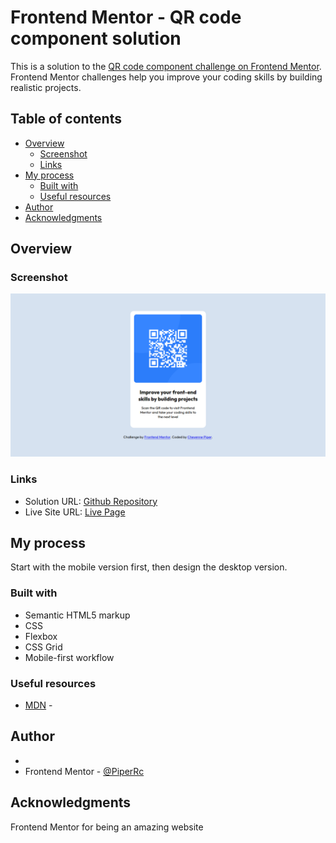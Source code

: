 # Frontend Mentor - QR code component solution

This is a solution to the [QR code component challenge on Frontend Mentor](https://www.frontendmentor.io/challenges/qr-code-component-iux_sIO_H). Frontend Mentor challenges help you improve your coding skills by building realistic projects. 

## Table of contents

- [Overview](#overview)
  - [Screenshot](#screenshot)
  - [Links](#links)
- [My process](#my-process)
  - [Built with](#built-with)
  - [Useful resources](#useful-resources)
- [Author](#author)
- [Acknowledgments](#acknowledgments)


## Overview

### Screenshot

![Screenshot](https://github.com/PiperRc/QR-CODE-DESIGN/blob/main/screenshots/screenshot.png?raw=true)

### Links

- Solution URL: [Github Repository](https://github.com/PiperRc/QR-CODE-DESIGN)
- Live Site URL: [Live Page](https://piperrc.github.io/QR-CODE-DESIGN/)

## My process

Start with the mobile version first, then design the desktop version.
### Built with

- Semantic HTML5 markup
- CSS
- Flexbox
- CSS Grid
- Mobile-first workflow




### Useful resources

- [MDN](https://developer.mozilla.org/en-US/) -
## Author

- 
- Frontend Mentor - [@PiperRc](https://www.frontendmentor.io/profile/PiperRc)




## Acknowledgments
Frontend Mentor for being an amazing website
